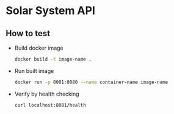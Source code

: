 # Solar System API

## How to test

* Build docker image

  ```bash
  docker build -t image-name .
  ```

* Run built image

  ```bash
  docker run -p 8081:8080 --name container-name image-name
  ```

* Verify by health checking

  ```bash
  curl localhost:8081/health
  ```
